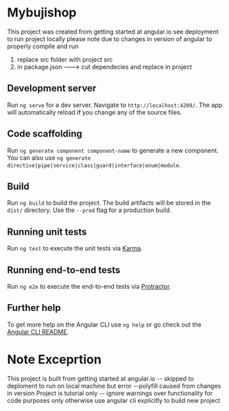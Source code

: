 # Mybujishop

This project was created from getting started at angular.io
see deployment to run project locally 
please note due to changes in version of angular to properly compile and run
1. replace src folder with project src
2. in package.json ---> cut dependecies and replace in project

## Development server

Run `ng serve` for a dev server. Navigate to `http://localhost:4200/`. The app will automatically reload if you change any of the source files.

## Code scaffolding

Run `ng generate component component-name` to generate a new component. You can also use `ng generate directive|pipe|service|class|guard|interface|enum|module`.

## Build

Run `ng build` to build the project. The build artifacts will be stored in the `dist/` directory. Use the `--prod` flag for a production build.

## Running unit tests

Run `ng test` to execute the unit tests via [Karma](https://karma-runner.github.io).

## Running end-to-end tests

Run `ng e2e` to execute the end-to-end tests via [Protractor](http://www.protractortest.org/).

## Further help

To get more help on the Angular CLI use `ng help` or go check out the [Angular CLI README](https://github.com/angular/angular-cli/blob/master/README.md).
# Note Exceprtion 
This project is built from getting started at angular.io --
skipped to deploment to run on local machine but error --polyfill caused from changes in version 
Project is tutorial only -- ignore warnings over functionality for code purposes only
otherwise use angular cli explicitly to build new project
